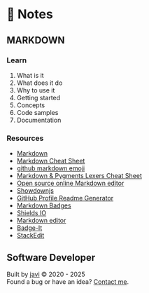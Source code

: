 # :memo: Notes
## MARKDOWN
### Learn
1. What is it
2. What does it do
3. Why to use it
4. Getting started
5. Concepts
6. Code samples
7. Documentation
### Resources
- [Markdown](https://daringfireball.net/projects/markdown/)
- [Markdown Cheat Sheet](https://www.markdownguide.org/cheat-sheet/)
- [github markdown emoji](https://gist.github.com/rxaviers/7360908)
- [Markdown & Pygments Lexers Cheat Sheet](https://joedicastro.com/pages/markdown.html)
- [Open source online Markdown editor](https://pandao.github.io/editor.md/en.html)
- [Showdownjs](http://showdownjs.com/)
- [GitHub Profile Readme Generator](https://arturssmirnovs.github.io/github-profile-readme-generator/)
- [Markdown Badges](https://github.com/Ileriayo/markdown-badges)
- [Shields IO](https://shields.io/)
- [Markdown editor](https://pandao.github.io/editor.md/en.html)
- [Badge-It](https://github.com/pujux/badge-it)
- [StackEdit](https://stackedit.io/)
## Software Developer
Built by [javi](https://github.com/javi0b01/) :copyright: 2020 - 2025  
Found a bug or have an idea? [Contact me](https://www.linkedin.com/in/javi0b01/).
